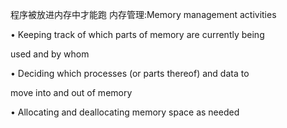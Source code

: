 程序被放进内存中才能跑
内存管理:Memory management activities

• Keeping track of which parts of memory are currently being

used and by whom

• Deciding which processes (or parts thereof) and data to

move into and out of memory

• Allocating and deallocating memory space as needed